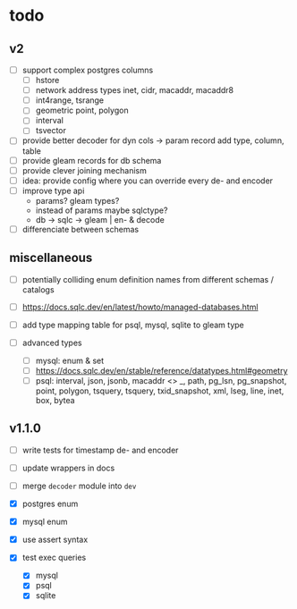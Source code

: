 # todo

## v2

- [ ] support complex postgres columns
  - [ ] hstore
  - [ ] network address types
        inet, cidr, macaddr, macaddr8
  - [ ] int4range, tsrange
  - [ ] geometric
        point, polygon
  - [ ] interval
  - [ ] tsvector
- [ ] provide better decoder for dyn cols
  -> param record add type, column, table
- [ ] provide gleam records for db schema
- [ ] provide clever joining mechanism
- [ ] idea: provide config where you can
      override every de- and encoder
- [ ] improve type api
  - params? gleam types?
  - instead of params maybe sqlctype?
  - db -> sqlc -> gleam | en- & decode
- [ ] differenciate between schemas

## miscellaneous

- [ ] potentially colliding enum definition names from different schemas / catalogs

- [ ] https://docs.sqlc.dev/en/latest/howto/managed-databases.html

- [ ] add type mapping table for psql, mysql, sqlite to gleam type

- [ ] advanced types
  - [ ] mysql: enum & set
  - [ ] https://docs.sqlc.dev/en/stable/reference/datatypes.html#geometry
  - [ ] psql: interval, json, jsonb, macaddr <> _, path, pg_lsn, pg_snapshot, point, polygon, tsquery, tsquery, txid_snapshot, xml, lseg, line, inet, box, bytea

## v1.1.0

- [ ] write tests for timestamp de- and encoder
- [ ] update wrappers in docs
- [ ] merge `decoder` module into `dev`

- [x] postgres enum
- [x] mysql enum
- [x] use assert syntax
- [x] test exec queries
  - [x] mysql
  - [x] psql
  - [x] sqlite
